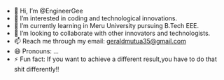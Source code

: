 - 👋 Hi, I’m @EngineerGee
- 👀 I’m interested in coding and technological innovations.
- 🌱 I’m currently learning in Meru University pursuing B.Tech EEE.
- 💞️ I’m looking to collaborate with other innovators and technologists.
- 📫 Reach me through my email: geraldmutua35@gmail.com
- 😄 Pronouns: ...
- ⚡ Fun fact: If you want to achieve a different result,you have to do that shit differently!!

<!---
EngineerGee/EngineerGee is a ✨ special ✨ repository because its `README.md` (this file) appears on your GitHub profile.
You can click the Preview link to take a look at your changes.
--->
